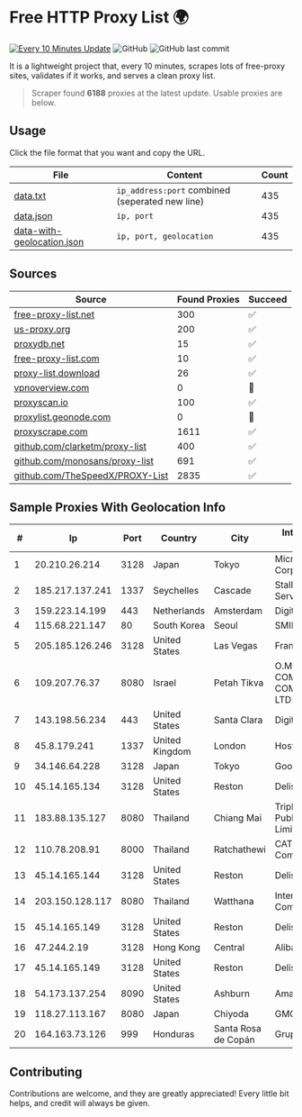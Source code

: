 
# Free HTTP Proxy List 🌍

[![Every 10 Minutes Update](https://github.com/mertguvencli/http-proxy-list/actions/workflows/main.yml/badge.svg?branch=main)](https://github.com/mertguvencli/http-proxy-list/actions/workflows/main.yml)
![GitHub](https://img.shields.io/github/license/mertguvencli/http-proxy-list)
![GitHub last commit](https://img.shields.io/github/last-commit/mertguvencli/http-proxy-list)

It is a lightweight project that, every 10 minutes, scrapes lots of free-proxy sites, validates if it works, and serves a clean proxy list.


> Scraper found **6188** proxies at the latest update. Usable proxies are below.

## Usage

Click the file format that you want and copy the URL.


|File|Content|Count|
|----|-------|-----|
|[data.txt](https://raw.githubusercontent.com/mertguvencli/http-proxy-list/main/proxy-list/data.txt)|`ip_address:port` combined (seperated new line)|435|
|[data.json](https://raw.githubusercontent.com/mertguvencli/http-proxy-list/main/proxy-list/data.json)|`ip, port`|435|
|[data-with-geolocation.json](https://raw.githubusercontent.com/mertguvencli/http-proxy-list/main/proxy-list/data-with-geolocation.json)|`ip, port, geolocation`|435|

## Sources

|Source|Found Proxies|Succeed|
|------|-------------|-------|
|[free-proxy-list.net](https://free-proxy-list.net)|300|✅|
|[us-proxy.org](https://www.us-proxy.org)|200|✅|
|[proxydb.net](http://proxydb.net)|15|✅|
|[free-proxy-list.com](https://free-proxy-list.com/?page=&port=&type%5B%5D=http&type%5B%5D=https&up_time=0&search=Search)|10|✅|
|[proxy-list.download](https://www.proxy-list.download/HTTP)|26|✅|
|[vpnoverview.com](https://vpnoverview.com/privacy/anonymous-browsing/free-proxy-servers)|0|🚫|
|[proxyscan.io](https://www.proxyscan.io)|100|✅|
|[proxylist.geonode.com](https://proxylist.geonode.com/api/proxy-list?limit=300&page=1&sort_by=lastChecked&sort_type=desc&protocols=http,https)|0|🚫|
|[proxyscrape.com](https://api.proxyscrape.com/v2/?request=displayproxies&protocol=http&timeout=10000&country=all&ssl=all&anonymity=all)|1611|✅|
|[github.com/clarketm/proxy-list](https://raw.githubusercontent.com/clarketm/proxy-list/master/proxy-list-raw.txt)|400|✅|
|[github.com/monosans/proxy-list](https://raw.githubusercontent.com/monosans/proxy-list/main/proxies/http.txt)|691|✅|
|[github.com/TheSpeedX/PROXY-List](https://raw.githubusercontent.com/TheSpeedX/PROXY-List/master/http.txt)|2835|✅|


## Sample Proxies With Geolocation Info

|#|Ip|Port|Country|City|Internet Service Provider|
|-|--|----|-------|----|-------------------------|
|1|20.210.26.214|3128|Japan|Tokyo|Microsoft Corporation|
|2|185.217.137.241|1337|Seychelles|Cascade|Stallion Network Services Limited|
|3|159.223.14.199|443|Netherlands|Amsterdam|DigitalOcean, LLC|
|4|115.68.221.147|80|South Korea|Seoul|SMILESERV|
|5|205.185.126.246|3128|United States|Las Vegas|FranTech Solutions|
|6|109.207.76.37|8080|Israel|Petah Tikva|O.M.C. COMPUTERS & COMMUNICATIONS LTD|
|7|143.198.56.234|443|United States|Santa Clara|DigitalOcean, LLC|
|8|45.8.179.241|1337|United Kingdom|London|Hostland LLC|
|9|34.146.64.228|3128|Japan|Tokyo|Google LLC|
|10|45.14.165.134|3128|United States|Reston|Delis LLC|
|11|183.88.135.127|8080|Thailand|Chiang Mai|Triple T Broadband Public Company Limited|
|12|110.78.208.91|8000|Thailand|Ratchathewi|CAT Telecom Public Company Limited|
|13|45.14.165.144|3128|United States|Reston|Delis LLC|
|14|203.150.128.117|8080|Thailand|Watthana|Internet Thailand Company Ltd|
|15|45.14.165.149|3128|United States|Reston|Delis LLC|
|16|47.244.2.19|3128|Hong Kong|Central|Alibaba.com LLC|
|17|45.14.165.149|3128|United States|Reston|Delis LLC|
|18|54.173.137.254|8090|United States|Ashburn|Amazon.com, Inc.|
|19|118.27.113.167|8080|Japan|Chiyoda|GMO Internet, Inc.|
|20|164.163.73.126|999|Honduras|Santa Rosa de Copán|Grupo Inma S.A|



## Contributing

Contributions are welcome, and they are greatly appreciated! Every
little bit helps, and credit will always be given.

